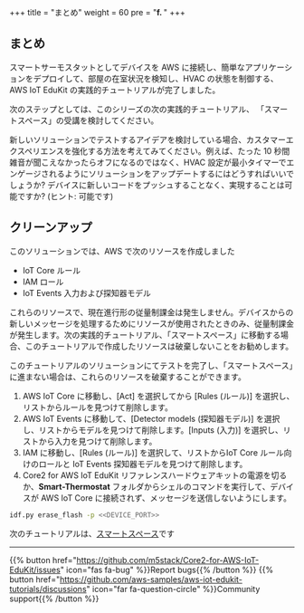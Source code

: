 +++
title = "まとめ"
weight = 60
pre = "<b>f. </b>"
+++

## まとめ
スマートサーモスタットとしてデバイスを AWS に接続し、簡単なアプリケーションをデプロイして、部屋の在室状況を検知し、HVAC の状態を制御する、AWS IoT EduKit の実践的チュートリアルが完了しました。

次のステップとしては、このシリーズの次の実践的チュートリアル、 「スマートスペース」の受講を検討してください。

新しいソリューションでテストするアイデアを検討している場合、カスタマーエクスペリエンスを強化する方法を考えてみてください。例えば、たった 10 秒間雑音が聞こえなかったらオフになるのではなく、HVAC 設定が最小タイマーでエンゲージされるようにソリューションをアップデートするにはどうすればいいでしょうか? デバイスに新しいコードをプッシュすることなく、実現することは可能ですか? (ヒント: 可能です)

## クリーンアップ
このソリューションでは、AWS で次のリソースを作成しました

* IoT Core ルール
* IAM ロール
* IoT Events 入力および探知器モデル

これらのリソースで、現在進行形の従量制課金は発生しません。デバイスからの新しいメッセージを処理するためにリソースが使用されたときのみ、従量制課金が発生します。次の実践的チュートリアル、「スマートスペース」に移動する場合、このチュートリアルで作成したリソースは破棄しないことをお勧めします。

このチュートリアルのソリューションにてテストを完了し、「スマートスペース」に進まない場合は、これらのリソースを破棄することができます。

1. AWS IoT Core に移動し、[Act] を選択してから [Rules (ルール)] を選択し、リストからルールを見つけて削除します。
1. AWS IoT Events に移動して、[Detector models (探知器モデル)] を選択し、リストからモデルを見つけて削除します。[Inputs (入力)] を選択し、リストから入力を見つけて削除します。
1. IAM に移動し、[Rules (ルール)] を選択して、リストからIoT Core ルール向けのロールと IoT Events 探知器モデルを見つけて削除します。
1. Core2 for AWS IoT EduKit リファレンスハードウェアキットの電源を切るか、**Smart-Thermostat** フォルダからシェルのコマンドを実行して、デバイスが AWS IoT Core に接続されず、メッセージを送信しないようにします。

```bash
idf.py erase_flash -p <<DEVICE_PORT>>
```

次のチュートリアルは、[スマートスペース](/ja/smart-spaces.html)です

---
{{% button href="https://github.com/m5stack/Core2-for-AWS-IoT-EduKit/issues" icon="fas fa-bug" %}}Report bugs{{% /button %}} {{% button href="https://github.com/aws-samples/aws-iot-edukit-tutorials/discussions" icon="far fa-question-circle" %}}Community support{{% /button %}}
